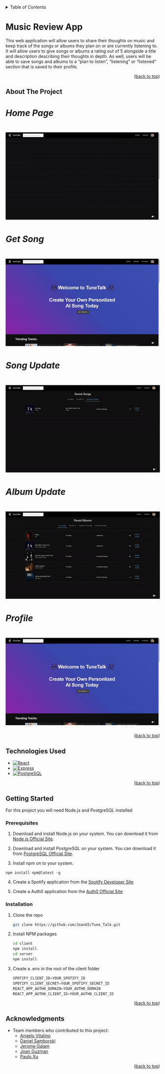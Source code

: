 <!-- TABLE OF CONTENTS -->
<a name="readme-top"></a>
<details>
  <summary>Table of Contents</summary>
  <ol>
    <li>
      <a href="#about-the-project">About The Project</a>
    </li>
        <li><a href="#technologies-used">Technologies Used</a></li>
    <li>
      <a href="#getting-started">Getting Started</a>
      <ul>
        <li><a href="#prerequisites">Prerequisites</a></li>
        <li><a href="#installation">Installation</a></li>
      </ul>
    </li>
    <li><a href="#acknowledgments">Acknowledgments</a></li>
  </ol>
</details>

# Music Review App

This web application will allow users to share their thoughts on music and keep track of the songs or albums they plan on or are currently listening to. It will allow users to give songs or albums a rating out of 5 alongside a title and description describing their thoughts in depth. As well, users will be able to save songs and albums to a “plan to listen”, “listening” or “listened” section that is saved to their profile.

<!-- ABOUT THE PROJECT -->
<p align="right">(<a href="#readme-top">back to top</a>)</p>

## About The Project

<h1 align="center">
  <div align="left">
    <h5>Home Page</h5>
    <img src="client\src\assets\MusicReviewApp_HomePage.gif" alt="MusicReviewApp Home Page">
  </div>
  <div align="left">
    <h5>Get Song</h5>
    <img src="client\src\assets\MusicReviewApp_GetSong.gif" alt="MusicReviewApp Get Song">
  </div>
  <div align="left">
    <h5>Song Update</h5>
    <img src="client\src\assets\MusicReviewApp_UpdateSong.gif" alt="MusicReviewApp Song Update">
  </div>
  <div align="left">
    <h5>Album Update</h5>
    <img src="client\src\assets\MusicReviewApp_UpdateAlbum.gif" alt="MusicReviewApp Album Update">
  </div>
  <div align="left">
    <h5>Profile</h5>
    <img src="client\src\assets\MusicReviewApp_Profile.gif" alt="MusicReviewApp Profile">
  </div>
</h1>

<p align="right">(<a href="#readme-top">back to top</a>)</p>

<!-- TECHNOLOGIES USED -->
## Technologies Used

- [![React][React.js]][React-url]
- [![Express][Express]][Express-url]
- [![PostgreSQL][PostgreSQL]][PostgreSQL-url]

<p align="right">(<a href="#readme-top">back to top</a>)</p>

<!-- GETTING STARTED -->
## Getting Started

For this project you will need Node.js and PostgreSQL installed

### Prerequisites

1. Download and install Node.js on your system. You can download it from [Node.js Official Site](https://nodejs.org/en).

2. Download and install PostgreSQL on your system. You can download it from [PostgreSQL Official Site](https://www.postgresql.org/download/).

3. Install npm on to your system.
  ```
  npm install npm@latest -g
  ```
  
4. Create a Spotify application from the [Spotify Developer Site](https://developer.spotify.com/)

5. Create a Auth0 application from the [Auth0 Official Site](https://auth0.com//)

### Installation

1. Clone the repo
   ```sh
   git clone https://github.com/JoanG5/Tune_Talk.git
   ```
2. Install NPM packages
   ```sh
   cd client
   npm install
   cd server
   npm install
   ```
3. Create a .env in the root of the client folder
   ```js
   SPOTIFY_CLIENT_ID=YOUR_SPOTIFY_ID
   SPOTIFY_CLIENT_SECRET=YOUR_SPOTIFY_SECRET_ID
   REACT_APP_AUTH0_DOMAIN=YOUR_AUTH0_DOMAIN
   REACT_APP_AUTH0_CLIENT_ID=YOUR_AUTH0_CLIENT_ID
   ```

<p align="right">(<a href="#readme-top">back to top</a>)</p>

<!-- ACKNOWLEDGMENTS -->
## Acknowledgments

- Team members who contributed to this project:
  - [Angelo Vitalino](https://github.com/angvit)
  - [Daniel Samborski](https://github.com/popki222)
  - [Jerome Galam](https://github.com/jgalam)
  - [Joan Guzman](https://github.com/JoanG5)
  - [Paulo Xu](https://github.com/pauloxx)

[React.js]: https://img.shields.io/badge/react-000000?style=for-the-badge&logo=react&link=https%3A%2F%2Freact.dev%2F
[React-url]: https://reactjs.org/
[Express]: https://img.shields.io/badge/express-000000?style=for-the-badge&logo=express&link=https%3A%2F%2Fexpressjs.com%2F
[Express-url]: https://expressjs.com/
[PostgreSQL]: https://img.shields.io/badge/PostgreSQL-000000?style=for-the-badge&logo=PostgreSQL&link=https%3A%2F%2Fwww.postgresql.org%2F
[PostgreSQL-url]: https://postgresql.org

<p align="right">(<a href="#readme-top">back to top</a>)</p>
